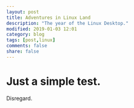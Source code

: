 ```yaml
---
layout: post
title: Adventures in Linux Land
description: "The year of the Linux Desktop."
modified: 2019-01-03 12:01
category: blog
tags: [post,linux]
comments: false
share: false
---
```


# Just a simple test.  

Disregard.
